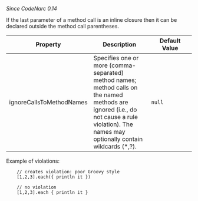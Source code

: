 *Since CodeNarc 0.14*

If the last parameter of a method call is an inline closure then it can
be declared outside the method call parentheses.

<table>
<colgroup>
<col style="width: 40%" />
<col style="width: 33%" />
<col style="width: 25%" />
</colgroup>
<thead>
<tr class="header">
<th>Property</th>
<th>Description</th>
<th>Default Value</th>
</tr>
</thead>
<tbody>
<tr class="odd">
<td>ignoreCallsToMethodNames</td>
<td>Specifies one or more (comma-separated) method names; method calls on the named methods are ignored (i.e., do not cause a rule violation). The names may optionally contain wildcards (*,?).</td>
<td><code>null</code></td>
</tr>
</tbody>
</table>

Example of violations:

        // creates violation: poor Groovy style
        [1,2,3].each({ println it })

        // no violation
        [1,2,3].each { println it }
